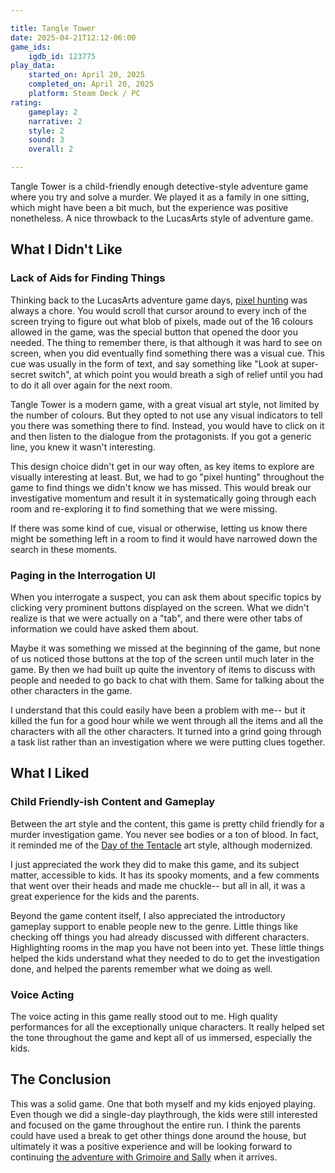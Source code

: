 ```yaml
---

title: Tangle Tower
date: 2025-04-21T12:12-06:00
game_ids:
    igdb_id: 123775
play_data:
    started_on: April 20, 2025
    completed_on: April 20, 2025
    platform: Steam Deck / PC
rating:
    gameplay: 2
    narrative: 2
    style: 2
    sound: 3
    overall: 2

---
```


Tangle Tower is a child-friendly enough detective-style adventure game where you try and solve a murder. We played it as a family in one sitting, which might have been a bit much, but the experience was positive nonetheless. A nice throwback to the LucasArts style of adventure game.

## What I Didn't Like

### Lack of Aids for Finding Things

Thinking back to the LucasArts adventure game days, [pixel hunting][1] was always a chore. You would scroll that cursor around to every inch of the screen trying to figure out what blob of pixels, made out of the 16 colours allowed in the game, was the special button that opened the door you needed. The thing to remember there, is that although it was hard to see on screen, when you did eventually find something there was a visual cue. This cue was usually in the form of text, and say something like "Look at super-secret switch", at which point you would breath a sigh of relief until you had to do it all over again for the next room.

Tangle Tower is a modern game, with a great visual art style, not limited by the number of colours. But they opted to not use any visual indicators to tell you there was something there to find. Instead, you would have to click on it and then listen to the dialogue from the protagonists. If you got a generic line, you knew it wasn't interesting.

This design choice didn't get in our way often, as key items to explore are visually interesting at least. But, we had to go "pixel hunting" throughout the game to find things we didn't know we has missed. This would break our investigative momentum and result it in systematically going through each room and re-exploring it to find something that we were missing.

If there was some kind of cue, visual or otherwise, letting us know there might be something left in a room to find it would have narrowed down the search in these moments.

[1]: https://en.wiktionary.org/wiki/pixel_hunting

### Paging in the Interrogation UI

When you interrogate a suspect, you can ask them about specific topics by clicking very prominent buttons displayed on the screen. What we didn't realize is that we were actually on a "tab", and there were other tabs of information we could have asked them about. 

Maybe it was something we missed at the beginning of the game, but none of us noticed those buttons at the top of the screen until much later in the game. By then we had built up quite the inventory of items to discuss with people and needed to go back to chat with them. Same for talking about the other characters in the game.

I understand that this could easily have been a problem with me-- but it killed the fun for a good hour while we went through all the items and all the characters with all the other characters. It turned into a grind going through a task list rather than an investigation where we were putting clues together.

## What I Liked

### Child Friendly-ish Content and Gameplay

Between the art style and the content, this game is pretty child friendly for a murder investigation game. You never see bodies or a ton of blood. In fact, it reminded me of the [Day of the Tentacle][2] art style, although modernized.

I just appreciated the work they did to make this game, and its subject matter, accessible to kids. It has its spooky moments, and a few comments that went over their heads and made me chuckle-- but all in all, it was a great experience for the kids and the parents.

Beyond the game content itself, I also appreciated the introductory gameplay support to enable people new to the genre. Little things like checking off things you had already discussed with different characters. Highlighting rooms in the map you have not been into yet. These little things helped the kids understand what they needed to do to get the investigation done, and helped the parents remember what we doing as well.

[2]: https://en.wikipedia.org/wiki/Day_of_the_Tentacle

### Voice Acting

The voice acting in this game really stood out to me. High quality performances for all the exceptionally unique characters. It really helped set the tone throughout the game and kept all of us immersed, especially the kids.

## The Conclusion

This was a solid game. One that both myself and my kids enjoyed playing. Even though we did a single-day playthrough, the kids were still interested and focused on the game throughout the entire run. I think the parents could have used a break to get other things done around the house, but ultimately it was a positive experience and will be looking forward to continuing [the adventure with Grimoire and Sally][3] when it arrives.

[3]: https://store.steampowered.com/app/1696770/The_Mermaid_Mask/